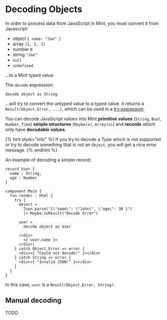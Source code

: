 # Decoding Objects

In order to process data from JavaScript in Mint, you must convert it from Javascript:

* object `{ name: "Joe" }`
* array `[1, 2, 3]`
* number `0`
* string `"Joe"`
* `null`
* `undefined`

...to a Mint typed value.

The `decode` expression:

```text
decode object as String
```

...will try to convert the untyped value to a typed value. it returns a `Result(Object.Error, ...)`, which can be used in a [try expression](../control-expressions/try.md).

You can decode JavaScript values into Mint **primitive values** \(`String`, `Bool`, `Number`, `Time`\) **simple structures** \(`Maybe(a)`, `Array(a)`\) and **records** which only have **decodable values**.

{% hint style="info" %}
If you try to decode a Type which is not supported or try to decode something that is not an `Object`, you will get a nice error message.
{% endhint %}

An example of decoding a simple record:

```text
record User {
  name : String,
  age : Number
}

component Main {
  fun render : Html {
    try {
      object =
        Json.parse("{\"name\": \"John\", \"age\": 30 }")
        |> Maybe.toResult("Decode Error")

      user =
        decode object as User

      (<div>
        <{ user.name }>
      </div>)
    } catch Object.Error => error {
      <div><{ "Could not decode!" }></div>
    } catch String => error {
      <div><{ "Invalid JSON!" }></div>
    }
  }
}
```

In this case, `user` is a `Result(Object.Error, String)`.

## Manual decoding

TODO

